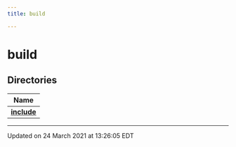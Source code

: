 ```yaml
---
title: build

---
```


# build



## Directories

| Name           |
| -------------- |
| **[include](/lds-ctrl-est/docs/api/files/dir_8f2980731aba7ec7b9fcae5764f196e3/#dir-include)**  |







-------------------------------

Updated on 24 March 2021 at 13:26:05 EDT
